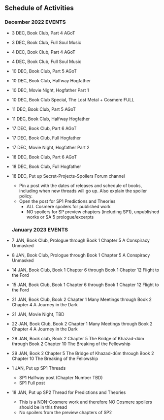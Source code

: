 ## Schedule of Activities

### December 2022 EVENTS
- 3 DEC, Book Club, Part 4 AGoT
- 3 DEC, Book Club, Full Soul Music
- 4 DEC, Book Club, Part 4 AGoT
- 4 DEC, Book Club, Full Soul Music
- 10 DEC, Book Club, Part 5 AGoT
- 10 DEC, Book Club, Halfway Hogfather 
- 10 DEC, Movie Night, Hogfather Part 1
- 10 DEC, Book Club Special, The Lost Metal + Cosmere FULL
- 11 DEC, Book Club, Part 5 AGoT
- 11 DEC, Book Club, Halfway Hogfather 
- 17 DEC, Book Club, Part 6 AGoT
- 17 DEC, Book Club, Full Hogfather
- 17 DEC, Movie Night, Hogfather Part 2
- 18 DEC, Book Club, Part 6 AGoT
- 18 DEC, Book Club, Full Hogfather

- 18 DEC, Put up Secret-Projects-Spoilers Forum channel
  - Pin a post with the dates of releases and schedule of books, including when new threads will go up. Also explain the spoiler policy.
  - Open the post for SP1 Predictions and Theories
    - ALL Cosmere spoilers for published work
    - NO spoilers for SP preview chapters (including SP1), unpublished works or SA 5 prologue/excerpts
  
  ### January 2023 EVENTS
- 7 JAN, Book Club, Prologue through Book 1 Chapter 5 A Conspiracy Unmasked
- 8 JAN, Book Club, Prologue through Book 1 Chapter 5 A Conspiracy Unmasked
- 14 JAN, Book Club, Book 1 Chapter 6 through Book 1 Chapter 12 Flight to the Ford
- 15 JAN, Book Club, Book 1 Chapter 6 through Book 1 Chapter 12 Flight to the Ford
- 21 JAN, Book Club, Book 2 Chapter 1 Many Meetings through Book 2 Chapter 4 A Journey in the Dark
- 21 JAN, Movie Night, TBD
- 22 JAN, Book Club, Book 2 Chapter 1 Many Meetings through Book 2 Chapter 4 A Journey in the Dark
- 28 JAN, Book club, Book 2 Chapter 5 The Bridge of Khazad-dûm through Book 2 Chapter 10 The Breaking of the Fellowship
- 29 JAN, Book 2 Chapter 5 The Bridge of Khazad-dûm through Book 2 Chapter 10 The Breaking of the Fellowship

- 1 JAN, Put up SP1 Threads
  - SP1 Halfway post (Chapter Number TBD)
  - SP1 Full post
- 18 JAN, Put up SP2 Thread for Predictions and Theories
    - This is a NON-Cosmere work and therefore NO Cosmere spoilers should be in this thread
    - No spoilers from the preview chapters of SP2
